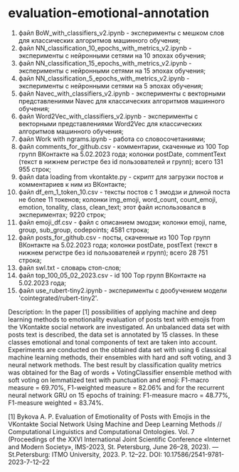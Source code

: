 # evaluation-emotional-annotation
1) файл BoW_with_classifiers_v2.ipynb - эксперименты с мешком слов для классических алгоритмов машинного обучения;
2) файл NN_classification_10_epochs_with_metrics_v2.ipynb - эксперименты с нейронными сетями на 10 эпохах обучения;
3) файл NN_classification_15_epochs_with_metrics_v2.ipynb - эксперименты с нейронными сетями на 15 эпохах обучения;
4) файл NN_classification_5_epochs_with_metrics_v2.ipynb - эксперименты с нейронными сетями на 5 эпохах обучения;
5) файл Navec_with_classifiers_v2.ipynb - эксперименты с векторными представлениями Navec для классических алгоритмов машинного обучения;
6) файл Word2Vec_with_classifiers_v2.ipynb - эксперименты с векторными представлениями Word2Vec для классических алгоритмов машинного обучения;
7) файл Work with ngrams.ipynb - работа со словосочетаниями;
8) файл comments_for_github.csv - комментарии, скаченные из 100 Top групп ВКонтакте на 5.02.2023 года; колонки postDate, commentText (текст в нижнем регистре без id пользователей и групп); всего 131 955 строк;
9) файл data loading from vkontakte.py - скрипт для загрузки постов и комментариев к ним из ВКонтакте;
10) файл df_em_1_token_10.csv - тексты постов с 1 эмодзи и длиной поста не более 11 токенов; колонки img_emoji, word_count, count_emoji, emotion, tonality, class, clean_text; этот файл использовался в экспериментах; 9220 строк;
11) файл emoji_df.csv - файл с описанием эмодзи; колонки emoji, name, group, sub_group, codepoints; 4581 строка;
12) файл posts_for_github.csv - посты, скаченные из 100 Top групп ВКонтакте на 5.02.2023 года; колонки postDate, postText (текст в нижнем регистре без id пользователей и групп); всего 28 751 строка;
13) файл swl.txt - словарь стоп-слов;
14) файл top_100_05_02_2023.csv - id 100 Top групп ВКонтакте на 5.02.2023 года;
15) файл use_rubert-tiny2.ipynb - эксперименты с дообучением модели 'cointegrated/rubert-tiny2'.

Description: In the paper [1] possibilities of applying machine and deep learning methods to emotionality evaluation of posts text with emojis from the VKontakte social network are investigated. An unbalanced data set with posts text is described, the data set is annotated by 15 classes. In these classes emotional and tonal components of text are taken into account. Experiments are conducted on the obtained data set with using 6 classical machine learning methods, their ensembles with hard and soft voting, and 3 neural network methods. The best result by classification quality metrics was obtained for the Bag of words + VotingClassifier ensemble method with soft voting on lemmatized text with punctuation and emoji: F1-macro measure = 69.70%, F1-weighted measure = 82.06% and for the recurrent neural network GRU on 15 epochs of training: F1-measure macro = 48.77%, F1-measure weighted = 83.74%.

[1] Bykova A. P. Evaluation of Emotionality of Posts with Emojis in the
VKontakte Social Network Using Machine and Deep Learning Methods // Computational Linguistics
and Computational Ontologies. Vol. 7 (Proceedings of the XXVI International Joint
Scientific Conference «Internet and Modern Society», IMS-2023, St. Petersburg, June 26–28, 2023). —
St.Petersburg: ITMO University, 2023. P. 12–22. DOI: 10.17586/2541-9781-2023-7-12–22 

